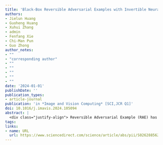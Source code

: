 ```yaml
---
title: 'Black-Box Reversible Adversarial Examples with Invertible Neural Network'
authors:
- Jielun Huang
- Guoheng Huang
- Xuhui Zhang
- admin
- Fenfang Xie
- Chi-Man Pun
- Guo Zhong
author_notes:
- ""
- "corresponding author"
- ""
- ""
- ""
- ""
- ""
date: '2024-01-01'
publishDate: ''
publication_types:
- article-journal
publication: 'in *Image and Vision Computing* [SCI,JCR Q1]'
doi: 10.1016/j.imavis.2024.105094
abstract: |
  <div class="justify-align"> Reversible Adversarial Example (RAE) has been widely researched for its ability to ensure authorized access while preventing unauthorized recognition. Existing RAE schemes focus on Reversible Data Hiding techniques and white-box attacks. However, white-box attacks might be impractical due to the unknown parameters of the target model. Besides, these methods suffer massive loss during the embedding of perturbations, impacting the RAE's quality. In this paper, we propose I-RAE scheme to generate black-box RAE with minimal loss based on Invertible Neural Network (INN). Specifically, Black-box Attack Flow (BAFlow) is introduced to generate perturbations on a Gaussian distribution that are more easily embeddable. Furthermore, to enhance the embedding capability of RAE, we innovatively treat the embedding of perturbation as an image hiding and propose Perturbation Hiding Network (PHN) to reversibly hide the entire perturbation into the adversarial example. We also implement wavelet high-frequency hiding to reduce the degradation in the visual quality of RAE. Experimental results on the ImageNet and CIFAR-10 datasets demonstrate that I-RAE achieves state-of-the-art black-box attack ability and visual quality. </div>
tags:
links:
- name: URL
  url: https://www.sciencedirect.com/science/article/abs/pii/S0262885624001987
---
```

